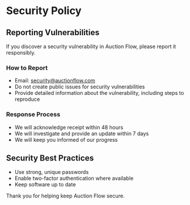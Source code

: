 # Security Policy

## Reporting Vulnerabilities

If you discover a security vulnerability in Auction Flow, please report it responsibly.

### How to Report

- Email: security@auctionflow.com
- Do not create public issues for security vulnerabilities
- Provide detailed information about the vulnerability, including steps to reproduce

### Response Process

- We will acknowledge receipt within 48 hours
- We will investigate and provide an update within 7 days
- We will keep you informed of our progress

## Security Best Practices

- Use strong, unique passwords
- Enable two-factor authentication where available
- Keep software up to date

Thank you for helping keep Auction Flow secure.